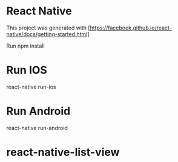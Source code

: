 # React Native

This project was generated with [https://facebook.github.io/react-native/docs/getting-started.html]

Run npm install


# Run IOS

react-native run-ios

# Run Android

react-native run-android




# react-native-list-view
